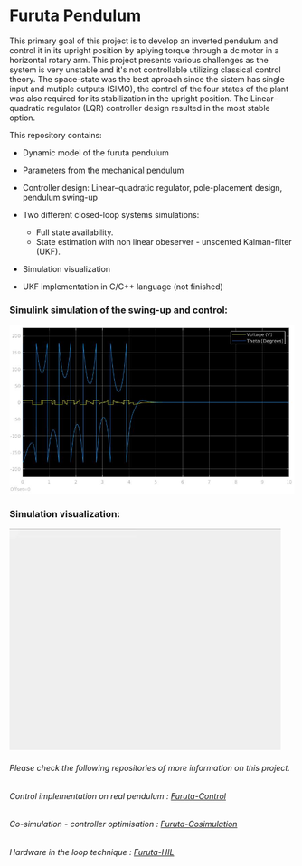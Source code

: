 # Furuta Pendulum

This primary goal of this project is to develop an inverted pendulum and control it in its upright position by aplying torque through a dc motor in a horizontal rotary arm.
This project presents various challenges as the system is very unstable and it's not controllable utilizing classical control theory. The space-state was the best aproach since the sistem has single input and mutiple outputs (SIMO), the control of the four states of the plant was also required for its stabilization in the upright position. The Linear–quadratic regulator (LQR) controller design resulted in the most stable option.

This repository contains:

- Dynamic model of the furuta pendulum

- Parameters from the mechanical pendulum

- Controller design: Linear–quadratic regulator, pole-placement design, pendulum swing-up

- Two different closed-loop systems simulations:
   - Full state availability.
   - State estimation with non linear obeserver - unscented Kalman-filter (UKF).
   
- Simulation visualization

- UKF implementation in C/C++ language (not finished)  


### Simulink simulation of the swing-up and control:

![](Simulink_SwingUpAndControl.jpg )

### Simulation visualization:

![](Visualization.gif)

###### Please check the following repositories of more information on this project.
###### Control implementation on real pendulum : [Furuta-Control](https://github.com/feippolito/Furuta-Control)
###### Co-simulation - controller optimisation : [Furuta-Cosimulation](https://github.com/feippolito/Furuta-Cosimulation)
###### Hardware in the loop technique : [Furuta-HIL](https://github.com/feippolito/Furuta-HIL)

